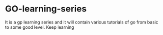 # GO-learning-series
It is a gp learning series and it will contain various tutorials of go from basic to some good level.
Keep learning

